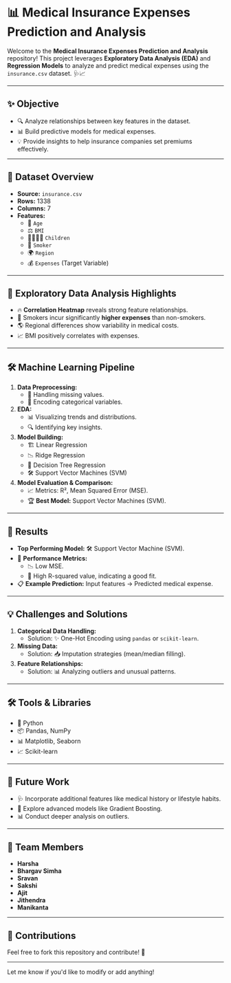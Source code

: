 # 📊 Medical Insurance Expenses Prediction and Analysis

Welcome to the **Medical Insurance Expenses Prediction and Analysis** repository! This project leverages **Exploratory Data Analysis (EDA)** and **Regression Models** to analyze and predict medical expenses using the `insurance.csv` dataset. 🩺📈

---

## ✨ Objective  
- 🔍 Analyze relationships between key features in the dataset.  
- 📊 Build predictive models for medical expenses.  
- 💡 Provide insights to help insurance companies set premiums effectively.

---

## 📁 Dataset Overview  
- **Source:** `insurance.csv`  
- **Rows:** 1338  
- **Columns:** 7  
- **Features:**  
  - 🎂 `Age`  
  - ⚖️ `BMI`  
  - 👨‍👩‍👧‍👦 `Children`  
  - 🚬 `Smoker`  
  - 🌍 `Region`  
  - 💰 `Expenses` (Target Variable)  

---

## 🔎 Exploratory Data Analysis Highlights  
- 🔥 **Correlation Heatmap** reveals strong feature relationships.  
- 🚬 Smokers incur significantly **higher expenses** than non-smokers.  
- 🌎 Regional differences show variability in medical costs.  
- 📈 BMI positively correlates with expenses.  

---

## 🛠️ Machine Learning Pipeline  
1. **Data Preprocessing:**  
   - 🧹 Handling missing values.  
   - 🔢 Encoding categorical variables.  
2. **EDA:**  
   - 📊 Visualizing trends and distributions.  
   - 🔍 Identifying key insights.  
3. **Model Building:**  
   - 🏗️ Linear Regression  
   - 📉 Ridge Regression  
   - 🌳 Decision Tree Regression  
   - 🛠️ Support Vector Machines (SVM)  
4. **Model Evaluation & Comparison:**  
   - 📈 Metrics: R², Mean Squared Error (MSE).  
   - 🏆 **Best Model:** Support Vector Machines (SVM).  

---

## 🚀 Results  
- **Top Performing Model:** 🛠️ Support Vector Machine (SVM).  
- 🎯 **Performance Metrics:**  
  - 📉 Low MSE.  
  - 🔗 High R-squared value, indicating a good fit.  
- 📋 **Example Prediction:** Input features → Predicted medical expense.

---

## 💡 Challenges and Solutions  
1. **Categorical Data Handling:**  
   - Solution: ✨ One-Hot Encoding using `pandas` or `scikit-learn`.  
2. **Missing Data:**  
   - Solution: 📥 Imputation strategies (mean/median filling).  
3. **Feature Relationships:**  
   - Solution: 📊 Analyzing outliers and unusual patterns.  

---

## 🛠️ Tools & Libraries  
- 🐍 Python  
- 📦 Pandas, NumPy  
- 📊 Matplotlib, Seaborn  
- 📈 Scikit-learn  

---

## 🔮 Future Work  
- 🩺 Incorporate additional features like medical history or lifestyle habits.  
- 🚀 Explore advanced models like Gradient Boosting.  
- 📊 Conduct deeper analysis on outliers.  

---

## 🎉 Team Members  
- **Harsha**  
- **Bhargav Simha**  
- **Sravan**  
- **Sakshi**  
- **Ajit**  
- **Jithendra**  
- **Manikanta**

---

## 🤝 Contributions  
Feel free to fork this repository and contribute! 🤗  

---

Let me know if you'd like to modify or add anything!
